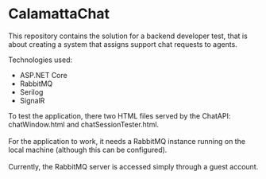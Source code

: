 # CalamattaChat
This repository contains the solution for a backend developer test, that is about creating a system that assigns support chat requests to agents.

Technologies used:
- ASP.NET Core
- RabbitMQ
- Serilog
- SignalR

To test the application, there two HTML files served by the ChatAPI: chatWindow.html and chatSessionTester.html.
<br/><br/>
For the application to work, it needs a RabbitMQ instance running on the local machine (although this can be configured).
<br/><br/>
Currently, the RabbitMQ server is accessed simply through a guest account.
